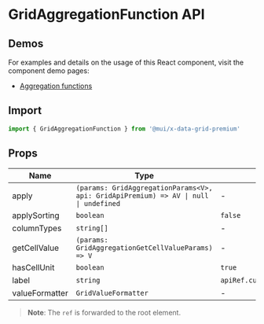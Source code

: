# GridAggregationFunction API

## Demos

For examples and details on the usage of this React component, visit the component demo pages:

- [Aggregation functions](/x/react-data-grid/aggregation/#aggregation-functions)

## Import

```jsx
import { GridAggregationFunction } from '@mui/x-data-grid-premium'
```

## Props

| Name | Type | Default | Required | Description |
|------|------|---------|----------|-------------|
| apply | `(params: GridAggregationParams<V>, api: GridApiPremium) => AV \| null \| undefined` | - | Yes |  |
| applySorting | `boolean` | `false` | No |  |
| columnTypes | `string[]` | - | No |  |
| getCellValue | `(params: GridAggregationGetCellValueParams) => V` | - | No |  |
| hasCellUnit | `boolean` | `true` | No |  |
| label | `string` | `apiRef.current.getLocaleText('aggregationFunctionLabel{capitalize(name)})` | No |  |
| valueFormatter | `GridValueFormatter` | - | No |  |

> **Note**: The `ref` is forwarded to the root element.